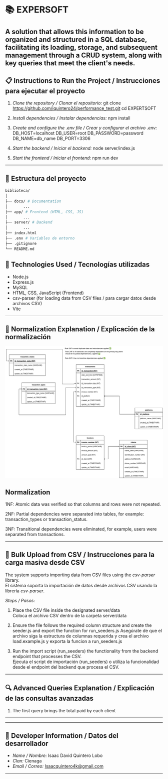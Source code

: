 # 📚 EXPERSOFT

A solution that allows
this information to be organized and structured in a SQL database, facilitating its loading,
storage, and subsequent management through a CRUD system, along with
key queries that meet the client's needs.
---

## 📋 Instructions to Run the Project / Instrucciones para ejecutar el proyecto
1. *Clone the repository / Clonar el repositorio:*
   git clone  https://github.com/iquintero24/performance_test.git
   cd EXPERTSOFT

2. *Install dependencies / Instalar dependencias:*
   npm install

3. *Create and configure the .env file / Crear y configurar el archivo .env:*
   DB_HOST=localhost
   DB_USER=root
   DB_PASSWORD=password
   DB_NAME=db_name
   DB_PORT=3306

4. *Start the backend / Iniciar el backend:*
   node server/index.js

5. *Start the frontend / Iniciar el frontend:*
   npm run dev

---

## 📁 Estructura del proyecto
```bash
biblioteca/
│
├── docs/ # Documentation
│       ...
├── app/ # Frontend (HTML, CSS, JS)
│       ...
├── server/ # Backend
│       ...
├── index.html 
├── .env # Variables de entorno
├── .gitignore
└── README.md
```


## 🚀 Technologies Used / Tecnologías utilizadas
- Node.js  
- Express.js  
- MySQL  
- HTML, CSS, JavaScript (Frontend)  
- csv-parser (for loading data from CSV files / para cargar datos desde archivos CSV)  
- Vite  

---

## 📑 Normalization Explanation / Explicación de la normalización
![Getting Started](./docs/modelo_relacional.drawio.png)

## Normalization

1NF: Atomic data was verified so that columns and rows were not repeated.

2NF: Partial dependencies were separated into tables, for example: transaction_types or transaction_status.

3NF: Transitional dependencies were eliminated, for example, users were separated from transactions.

---

## 📂 Bulk Upload from CSV / Instrucciones para la carga masiva desde CSV
The system supports importing data from CSV files using the *csv-parser* library.  
El sistema soporta la importación de datos desde archivos CSV usando la librería *csv-parser*.  

*Steps / Pasos:*
1. Place the CSV file inside the designated server/data  
   Coloca el archivo CSV dentro de la carpeta server/data

2. Ensure the file follows the required column structure and create the seeder.js and export the function for run_seeders.js
   Asegúrate de que el archivo siga la estructura de columnas requerida y crea el archivo load.example.js y exporta la funcion a run_seeders.js

3. Run the import script (run_seeders) the functionality from the backend endpoint that processes the CSV.  
   Ejecuta el script de importación (run_seeders) o utiliza la funcionalidad desde el endpoint del backend que procesa el CSV.

---

## 🔍 Advanced Queries Explanation / Explicación de las consultas avanzadas

1. The first query brings the total paid by each client

---

---

## 👤 Developer Information / Datos del desarrollador
- *Name / Nombre:* Isaac David Quintero Lobo
- *Clan:* Cienaga
- *Email / Correo:* Isaacquintero4k@gmail.com

---
